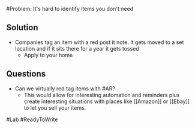 #Problem: It's hard to identify items you don't need

## Solution
- Companies tag an item with a red post it note. It gets moved to a set location and if it sits there for a year it gets tossed
	- Apply to your home


## Questions
- Can we virtually red tag items with #AR?
	- This would allow for interesting automation and reminders plus create interesting situations with places like [[Amazon]] or [[Ebay]] to let you sell your items.

#Lab #ReadyToWrite 